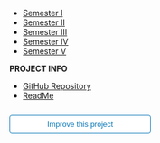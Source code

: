 - [Semester Ⅰ](Semester1/1.md)
- [Semester Ⅱ](Semester2/2.md)
- [Semester Ⅲ](Semester3/3.md)
- [Semester Ⅳ](Semester4/4.md)
- [Semester Ⅴ](Semester5/5.md)



**PROJECT INFO**  
* [GitHub Repository](https://github.com/)  
* [ReadMe](https://github.com/)  

<form action="https://github.com/" target="_blank">
  <input type="submit" value="Improve this project" style="cursor: pointer;margin-top:12px;padding:8px;background-color:#FFFFFF;border:1px solid #0374B5;border-radius:.25rem;color:#0374B5;display:inline-block;text-align:center;text-decoration:none;width:250px;-webkit-text-size-adjust:none;mso-hide:all;" />
</form>

